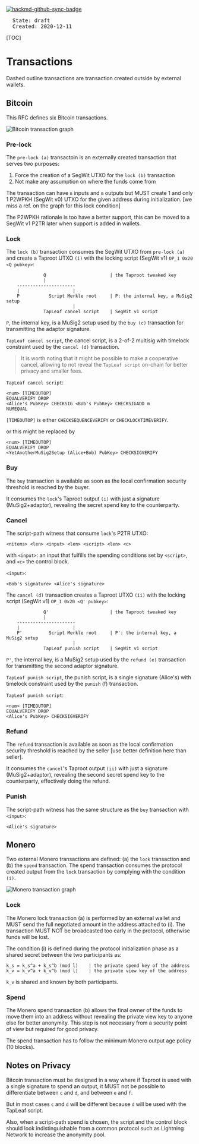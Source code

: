 [![hackmd-github-sync-badge](https://hackmd.io/YfMko2WPR9iITsw4MsLcPA/badge)](https://hackmd.io/YfMko2WPR9iITsw4MsLcPA)

<pre>
  State: draft
  Created: 2020-12-11
</pre>

[TOC]

# Transactions

Dashed outline transactions are transaction created outside by external wallets.

## Bitcoin

This RFC defines six Bitcoin transactions.

![Bitcoin transaction graph](https://raw.githubusercontent.com/farcaster-project/RFCs/hackmd/images/btc-transactions.png)

### Pre-lock

The `pre-lock (a)` transactoin is an externally created transaction that serves two purposes:

 1. Force the creation of a SegWit UTXO for the `lock (b)` transaction
 2. Not make any assumption on where the funds come from

The transaction can have `n` inputs and `m` outputs but MUST create 1 and only 1 P2WPKH (SegWit v0) UTXO for the given address during initialization. [we miss a ref. on the graph for this lock condition]

The P2WPKH rationale is too have a better support, this can be moved to a SegWit v1 P2TR later when support is added in wallets.

### Lock

The `lock (b)` transaction consumes the SegWit UTXO from `pre-lock (a)` and create a Taproot UTXO `(i)` with the locking script (SegWit v1) `OP_1 0x20 <Q pubkey>`:

```
              Q                        | the Taproot tweaked key
              |
    ----------------------
    |                    |
    P           Script Merkle root     | P: the internal key, a MuSig2 setup
                         |
              TapLeaf cancel script    | SegWit v1 script
```

`P`, the internal key, is a MuSig2 setup used by the `buy (c)` transaction for transmitting the adaptor signature.

`TapLeaf cancel script`, the cancel script, is a 2-of-2 multisig with timelock constraint used by the `cancel (d)` transaction.

> It is worth noting that it might be possible to make a cooperative cancel, allowing to not reveal the `TapLeaf script` on-chain for better privacy and smaller fees.

`TapLeaf cancel script`:

```
<num> [TIMEOUTOP]
EQUALVERIFY DROP
<Alice's PubKey> CHECKSIG <Bob's PubKey> CHECKSIGADD m 
NUMEQUAL
```

`[TIMEOUTOP]` is either `CHECKSEQUENCEVERIFY` or `CHECKLOCKTIMEVERIFY`.

or this might be replaced by

```
<num> [TIMEOUTOP]
EQUALVERIFY DROP
<YetAnotherMuSig2Setup (Alice+Bob) PubKey> CHECKSIGVERIFY
```

### Buy

The `buy` transaction is available as soon as the local confirmation security threshold is reached by the buyer.

It consumes the `lock`'s Taproot output `(i)` with just a signature (MuSig2+adaptor), revealing the secret spend key to the counterparty.

### Cancel

The script-path witness that consume `lock`'s P2TR UTXO:

    <nitems> <len> <input> <len> <script> <len> <c>

with `<input>`: an input that fulfills the spending conditions set by `<script>`, and `<c>` the control block.

`<input>`:

```
<Bob's signature> <Alice's signature>
```

The `cancel (d)` transaction creates a Taproot UTXO `(ii)` with the locking script (SegWit v1) `OP_1 0x20 <Q' pubkey>`:

```
              Q'                       | the Taproot tweaked key
              |
    ----------------------
    |                    |
    P'          Script Merkle root     | P': the internal key, a MuSig2 setup
                         |
              TapLeaf punish script    | SegWit v1 script
```

`P'`, the internal key, is a MuSig2 setup used by the `refund (e)` transaction for transmitting the second adaptor signature.

`TapLeaf punish script`, the punish script, is a single signature (Alice's) with timelock constraint used by the `punish` (f) transaction.

`TapLeaf punish script`:

```
<num> [TIMEOUTOP]
EQUALVERIFY DROP
<Alice's PubKey> CHECKSIGVERIFY
```

### Refund

The `refund` transaction is available as soon as the local confirmation security threshold is reached by the seller [use better definition here than seller].

It consumes the `cancel`'s Taproot output `(ii)` with just a signature (MuSig2+adaptor), revealing the second secret spend key to the counterparty, effectively doing the refund.

### Punish

The script-path witness has the same structure as the `buy` transaction with `<input>`:

```
<Alice's signature>
```

## Monero

Two external Monero transactions are defined: (a) the `lock` transaction and (b) the `spend` transaction. The spend transaction consumes the protocol created output from the `lock` transaction by complying with the condition `(i)`.

![Monero transaction graph](https://raw.githubusercontent.com/farcaster-project/RFCs/hackmd/images/xmr-transactions.png)

### Lock

The Monero lock transaction (a) is performed by an external wallet and MUST send the full negotiated amount in the address attached to (i). The transaction MUST NOT be broadcasted too early in the protocol, otherwise funds will be lost.

The condition (i) is defined during the protocol initialization phase as a shared secret between the two participants as:

    k_s = k_s^a + k_s^b (mod l)    | the private spend key of the address
    k_v = k_v^a + k_v^b (mod l)    | the private view key of the address

`k_v` is shared and known by both participants.

### Spend

The Monero spend transaction (b) allows the final owner of the funds to move them into an address without revealing the private view key to anyone else for better anonymity. This step is not necessary from a security point of view but required for good privacy.

The spend transaction has to follow the minimum Monero output age policy (10 blocks).

## Notes on Privacy

Bitcoin transaction must be designed in a way where if Taproot is used with a single signature to spend an output, it MUST not be possible to differentiate between `c` and `d`, and between `e` and `f`.

But in most cases `c` and `d` will be different because `d` will be used with the TapLeaf script.

Also, when a script-path spend is chosen, the script and the control block should look indistinguishable from a common protocol such as Lightning Network to increase the anonymity pool.